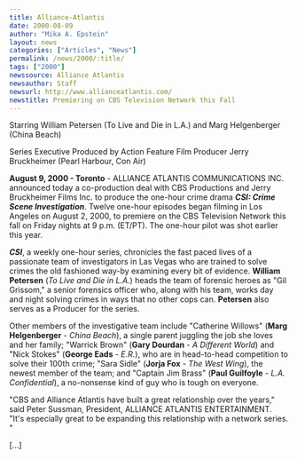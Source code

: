 ```yaml
---
title: Alliance-Atlantis
date: 2000-08-09
author: "Mika A. Epstein"
layout: news
categories: ["Articles", "News"]
permalink: /news/2000/:title/
tags: ["2000"]
newssource: Alliance Atlantis
newsauthor: Staff
newsurl: http://www.allianceatlantis.com/
newstitle: Premiering on CBS Television Network this Fall
---
```


Starring William Petersen (To Live and Die in L.A.) and Marg Helgenberger (China Beach)

Series Executive Produced by Action Feature Film Producer Jerry Bruckheimer (Pearl Harbour, Con Air)

**August 9, 2000 - Toronto** - ALLIANCE ATLANTIS COMMUNICATIONS INC. announced today a co-production deal with CBS Productions and Jerry Bruckheimer Films Inc. to produce the one-hour crime drama ***CSI: Crime Scene Investigation***. Twelve one-hour episodes began filming in Los Angeles on August 2, 2000, to premiere on the CBS Television Network this fall on Friday nights at 9 p.m. (ET/PT). The one-hour pilot was shot earlier this year.

***CSI***, a weekly one-hour series, chronicles the fast paced lives of a passionate team of investigators in Las Vegas who are trained to solve crimes the old fashioned way-by examining every bit of evidence. **William Petersen** (*To Live and Die in L.A.*) heads the team of forensic heroes as "Gil Grissom," a senior forensics officer who, along with his team, works day and night solving crimes in ways that no other cops can. **Petersen** also serves as a Producer for the series.

Other members of the investigative team include "Catherine Willows" (**Marg Helgenberger** - *China Beach*), a single parent juggling the job she loves and her family; "Warrick Brown" (**Gary Dourdan** - *A Different World*) and "Nick Stokes" (**George Eads** - *E.R.*), who are in head-to-head competition to solve their 100th crime; "Sara Sidle" (**Jorja Fox** - *The West Wing*), the newest member of the team; and "Captain Jim Brass" (**Paul Guilfoyle** - *L.A. Confidential*), a no-nonsense kind of guy who is tough on everyone.

"CBS and Alliance Atlantis have built a great relationship over the years," said Peter Sussman, President, ALLIANCE ATLANTIS ENTERTAINMENT. "It's especially great to be expanding this relationship with a network series. "

[...]
